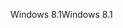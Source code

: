 <span data-ttu-id="d3316-101">Windows 8.1</span><span class="sxs-lookup"><span data-stu-id="d3316-101">Windows 8.1</span></span>